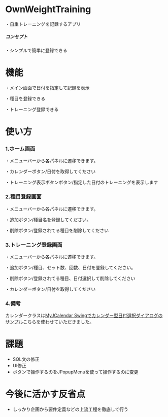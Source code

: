 # OwnWeightTraining
・自重トレーニングを記録するアプリ
##### コンセプト
・シンプルで簡単に登録できる

# 機能
・メイン画面で日付を指定して記録を表示

・種目を登録できる

・トレーニング登録できる

# 使い方
### 1.ホーム画面
・メニューバーから各パネルに遷移できます。

・カレンダーボタン/日付を取得してください

・トレーニング表示ボタンボタン/指定した日付のトレーニングを表示します

### 2.種目登録画面
・メニューバーから各パネルに遷移できます。

・追加ボタン/種目名を登録してください。

・削除ボタン/登録されてる種目を削除してください

### 3.トレーニング登録画面
・メニューバーから各パネルに遷移できます。

・追加ボタン/種目、セット数、回数、日付を登録してください。

・削除ボタン/登録されてる種目、日付選択して削除してください

・カレンダーボタン/日付を取得してください

### 4.備考
カレンダークラスは[MyJCalendar Swingでカレンダー型日付選択ダイアログのサンプル](https://w.atwiki.jp/chapati4it/pages/129.html)こちらを使わせていただきました。

# 課題
* SQL文の修正
* UI修正
* ボタンで操作するのをJPopupMenuを使って操作するのに変更

# 今後に活かす反省点
* しっかり企画から要件定義などの上流工程を徹底して行う
    
